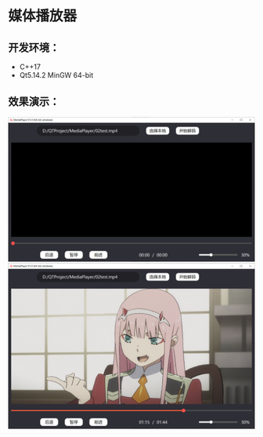 # 媒体播放器



## 开发环境：
- C++17
- Qt5.14.2 MinGW 64-bit

## 效果演示：

<img src="docs/QQ截图20240515105510.png" alt="本地路径" style="zoom:50%;" />

<img src="docs/QQ截图20240515105635.png" alt="本地路径" style="zoom:50%;" />